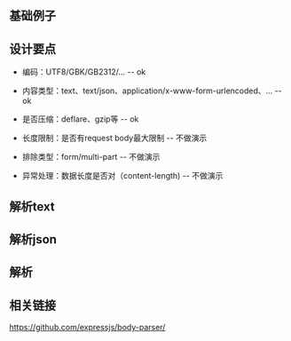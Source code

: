 ## 基础例子

## 设计要点

* 编码：UTF8/GBK/GB2312/... -- ok
* 内容类型：text、text/json、application/x-www-form-urlencoded、... -- ok
* 是否压缩：deflare、gzip等 -- ok
* 长度限制：是否有request body最大限制 -- 不做演示

* 排除类型：form/multi-part -- 不做演示
* 异常处理：数据长度是否对（content-length) -- 不做演示

## 解析text

## 解析json

## 解析


## 相关链接

https://github.com/expressjs/body-parser/


